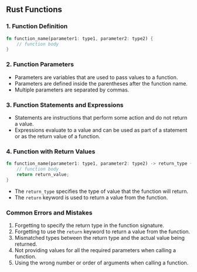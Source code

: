 ## Rust Functions

### 1. Function Definition

```rust
fn function_name(parameter1: type1, parameter2: type2) {
    // function body
}
```

### 2. Function Parameters

- Parameters are variables that are used to pass values to a function.
- Parameters are defined inside the parentheses after the function name.
- Multiple parameters are separated by commas.

### 3. Function Statements and Expressions

- Statements are instructions that perform some action and do not return a value.
- Expressions evaluate to a value and can be used as part of a statement or as the return value of a function.

### 4. Function with Return Values

```rust
fn function_name(parameter1: type1, parameter2: type2) -> return_type {
    // function body
    return return_value;
}
```

- The `return_type` specifies the type of value that the function will return.
- The `return` keyword is used to return a value from the function.

### Common Errors and Mistakes

1. Forgetting to specify the return type in the function signature.
2. Forgetting to use the `return` keyword to return a value from the function.
3. Mismatched types between the return type and the actual value being returned.
4. Not providing values for all the required parameters when calling a function.
5. Using the wrong number or order of arguments when calling a function.
